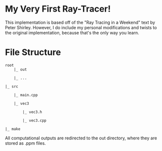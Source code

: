 # My Very First Ray-Tracer!
This implementation is based off of the "Ray Tracing in a Weekend" text by Peter Shirley.
However, I do include my personal modifications and twists to the original implementation, because that's the only way you learn.

# File Structure

	root
		|_ out

		|_ ...

	|_ src

		|_ main.cpp

		|_ vec3

			|_ vec3.h

			|_ vec3.cpp

	|_ make

All computational outputs are redirected to the out directory, where they are stored as .ppm files.
